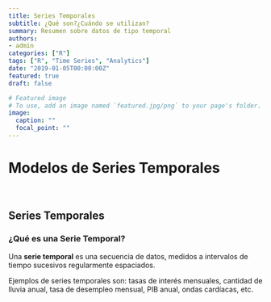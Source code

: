 ```yaml
---
title: Series Temporales
subtitle: ¿Qué son?¿Cuándo se utilizan?
summary: Resumen sobre datos de tipo temporal
authors:
- admin
categories: ["R"]
tags: ["R", "Time Series", "Analytics"]
date: "2019-01-05T00:00:00Z"
featured: true
draft: false

# Featured image
# To use, add an image named `featured.jpg/png` to your page's folder. 
image:
  caption: ""
  focal_point: ""
---
```




# Modelos de Series Temporales

<br>

## Series Temporales

### ¿Qué es una Serie Temporal?

Una **serie temporal** es una secuencia de datos, medidos a intervalos de tiempo sucesivos regularmente espaciados.

Ejemplos de series temporales son: tasas de interés mensuales, cantidad de lluvia anual, tasa de desempleo mensual, PIB anual, ondas cardíacas, etc.

<br>

